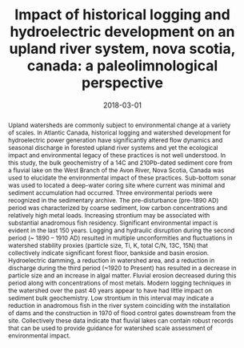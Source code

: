 ---
abstract: "Upland watersheds are commonly subject to environmental change at a variety of scales. In Atlantic Canada, historical logging and watershed development for hydroelectric power generation have significantly altered flow dynamics and seasonal discharge in forested upland river systems and yet the ecological impact and environmental legacy of these practices is not well understood. In this study, the bulk geochemistry of a 14C and 210Pb-dated sediment core from a fluvial lake on the West Branch of the Avon River, Nova Scotia, Canada was used to elucidate the environmental impact of these practices.

Sub-bottom sonar was used to located a deep-water coring site where current was minimal and sediment accumulation had occurred. Three environmental periods were recognized in the sedimentary archive. The pre-disturbance (pre-1890 AD) period was characterized by coarse sediment, low carbon concentrations and relatively high metal loads. Increasing strontium may be associated with substantial anadromous fish residency. Significant environmental impact is evident in the last 150 years. Logging and hydraulic disruption during the second period (~ 1890 – 1910 AD) resulted in multiple unconformities and fluctuations in watershed stability proxies (particle size, Ti, K, total C/N, 13C, 15N) that collectively indicate significant forest floor, bankside and basin erosion. Hydroelectric damming, a reduction in watershed area, and a reduction in discharge during the third period (~1920 to Present) has resulted in a decrease in particle size and an increase in algal matter. Fluvial erosion decreased during this period along with concentrations of most metals. Modern logging techniques in the watershed over the past 40 years appear to have had little impact on sediment bulk geochemistry. Low strontium in this interval may indicate a reduction in anadromous fish in the river system coinciding with the installation of dams and the construction in 1970 of flood control gates downstream from the site. Collectively these data indicate that fluvial lakes can contain robust records that can be used to provide guidance for watershed scale assessment of environmental impact."
authors: ["Adam Godfrey", "Ian S. Spooner", "Mark L. Mallory", "admin", "Chris E. White"]
date: "2018-03-01"
doi: ""
featured: false
image:
  caption: ""
  focal_point: ""
  preview_only: false
projects: []
publication: "Geological Society of America Northeast Section"
publication_short: ""
publication_types: ["1"]
summary: ""
tags: []
title: "Impact of historical logging and hydroelectric development on an upland river system, nova scotia, canada: a paleolimnological perspective"
url_code: ""
url_dataset: ""
url_pdf: ""
url_poster: ""
url_project: ""
url_slides: ""
url_source: ""
url_video: ""
---